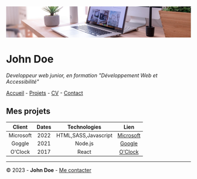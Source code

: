 ![banniere_projet](img/desk-banner.jpg)

# John Doe

*Developpeur web junior, en formation "Développement Web et Accessibilité"*

[Accueil](README.md) - [Projets](projets.md) - [CV](CV.md) - [Contact](Contact.md)

## Mes projets ##

Client | Dates | Technologies| Lien
:--:|:---:|:--:|:--:
Microsoft | 2022|HTML,SASS,Javascript| [Microsoft](https://www.microsoft.com/fr-fr/ )
Goggle|2021|Node.js|[Google](https://www.google.fr/)
O'Clock|2017|React|[O'Clock](https://oclock.io/)
***
© 2023 - **John Doe** - [Me contacter]() 